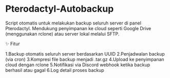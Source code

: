 # Pterodactyl-Autobackup

Script otomatis untuk melakukan backup seluruh server di panel Pterodactyl.
Mendukung penyimpanan ke cloud seperti Google Drive (menggunakan rclone) atau server lokal melalui SFTP.

✨ Fitur

  1.Backup otomatis seluruh server berdasarkan UUID
  2.Penjadwalan backup (via cron)
  3.Kompresi file backup menjadi .tar.gz
  4.Upload ke penyimpanan cloud dengan rclone
  5.Notifikasi via Discord webhook ketika backup berhasil atau gagal
  6.Log detail proses backup
